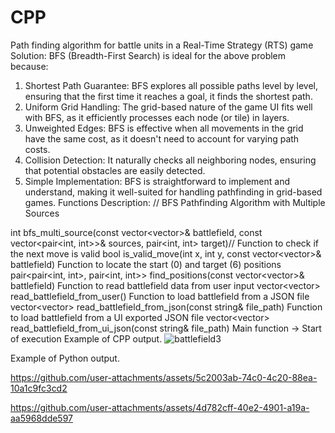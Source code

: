 #  CPP 
Path finding algorithm for battle units in a Real-Time Strategy (RTS) game
Solution:
BFS (Breadth-First Search) is ideal for the above problem because:
1. Shortest Path Guarantee: BFS explores all possible paths level by level, ensuring that the first time it reaches a goal, it finds the shortest path.
2. Uniform Grid Handling: The grid-based nature of the game UI fits well with BFS, as it efficiently processes each node (or tile) in layers.
3. Unweighted Edges: BFS is effective when all movements in the grid have the same cost, as it doesn't need to account for varying path costs.
4. Collision Detection: It naturally checks all neighboring nodes, ensuring that potential obstacles are easily detected.
5. Simple Implementation: BFS is straightforward to implement and understand, making it well-suited for handling pathfinding in grid-based games.
Functions Description:
// BFS Pathfinding Algorithm with Multiple Sources

int bfs_multi_source(const vector<vector<int>>& battlefield, const vector<pair<int, int>>& sources, pair<int, int> target)// Function to check if the next move is valid
bool is_valid_move(int x, int y, const vector<vector<int>>& battlefield)
Function to locate the start (0) and target (6) positions
pair<pair<int, int>, pair<int, int>> find_positions(const vector<vector<int>>& battlefield)
Function to read battlefield data from user input vector<vector<int>> read_battlefield_from_user()
Function to load battlefield from a JSON file
vector<vector<int>> read_battlefield_from_json(const string& file_path)
Function to load battlefield from a UI exported JSON file
vector<vector<int>> read_battlefield_from_ui_json(const string& file_path) Main function -> Start of execution
Example of CPP output.
![battlefield3](https://github.com/user-attachments/assets/03a9834b-3c70-45e7-a76a-6072eae2072a)

Example of Python output.


https://github.com/user-attachments/assets/5c2003ab-74c0-4c20-88ea-10a1c9fc3cd2


https://github.com/user-attachments/assets/4d782cff-40e2-4901-a19a-aa5968dde597


